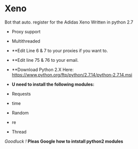 # Xeno
Bot that auto. register for the Adidas Xeno Written in python 2.7
- Proxy support
- Multithreaded

- **Edit Line 6 & 7 to your proxies if you want to.
- **Edit line 75 & 76 to your email.


- **Download Python 2.X Here: https://www.python.org/ftp/python/2.7.14/python-2.7.14.msi
- **U need to install the following modules:**

* Requests

* time

* Random

* re

* Thread


_Goodluck !_
**Pleas Google how to intstall python2 modules**
